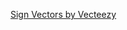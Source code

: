 <a href="https://aa3762851b1dcba40.awsglobalaccelerator.com/free-vector/sign">Sign Vectors by Vecteezy</a>

